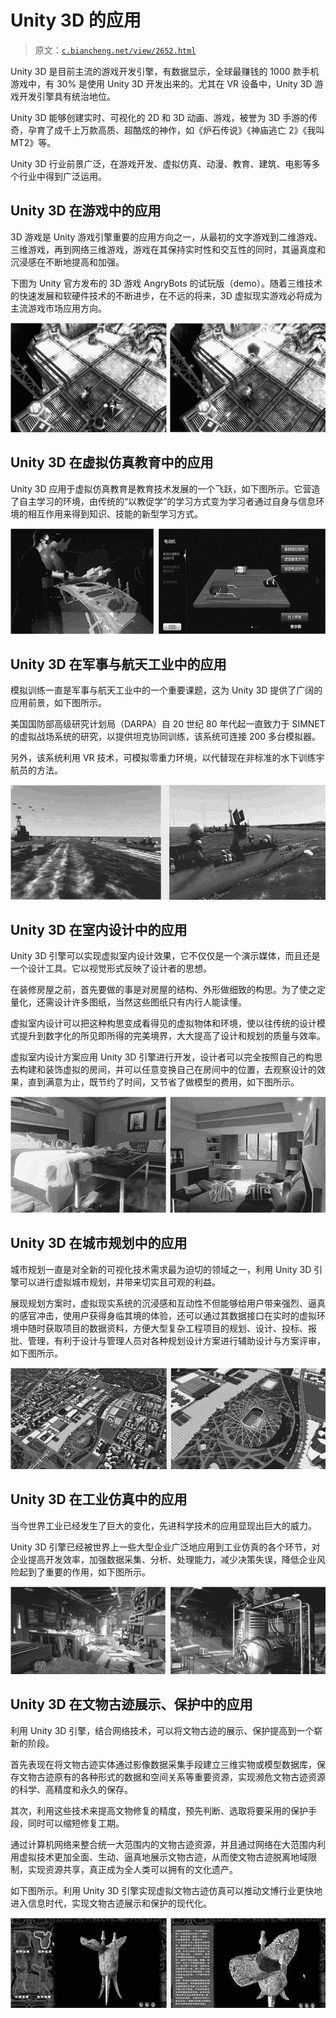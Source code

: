 # Unity 3D 的应用

> 原文：[`c.biancheng.net/view/2652.html`](http://c.biancheng.net/view/2652.html)

Unity 3D 是目前主流的游戏开发引擎，有数据显示，全球最赚钱的 1000 款手机游戏中，有 30% 是使用 Unity 3D 开发出来的。尤其在 VR 设备中，Unity 3D 游戏开发引擎具有统治地位。

Unity 3D 能够创建实时、可视化的 2D 和 3D 动画、游戏，被誉为 3D 手游的传奇，孕育了成千上万款高质、超酷炫的神作，如《炉石传说》《神庙逃亡 2》《我叫 MT2》等。

Unity 3D 行业前景广泛，在游戏开发、虚拟仿真、动漫、教育、建筑、电影等多个行业中得到广泛运用。

## Unity 3D 在游戏中的应用

3D 游戏是 Unity 游戏引擎重要的应用方向之一，从最初的文字游戏到二维游戏、三维游戏，再到网络三维游戏，游戏在其保持实时性和交互性的同时，其逼真度和沉浸感在不断地提高和加强。

下图为 Unity 官方发布的 3D 游戏 AngryBots 的试玩版（demo）。随着三维技术的快速发展和软硬件技术的不断进步，在不远的将来，3D 虚拟现实游戏必将成为主流游戏市场应用方向。

![Angrybots 游戏试玩版效果](img/d111ae970485a5935a449bf2b52b5068.png)

## Unity 3D 在虚拟仿真教育中的应用

Unity 3D 应用于虚拟仿真教育是教育技术发展的一个飞跃，如下图所示。它营造了自主学习的环境，由传统的“以教促学”的学习方式变为学习者通过自身与信息环境的相互作用来得到知识、技能的新型学习方式。

![Unity 3D 在虚拟仿真教育中的应用](img/43946e437366d0ab97af5a3ab91fcc9f.png)

## Unity 3D 在军事与航天工业中的应用

模拟训练一直是军事与航天工业中的一个重要课题，这为 Unity 3D 提供了广阔的应用前景，如下图所示。

美国国防部高级研究计划局（DARPA）自 20 世纪 80 年代起一直致力于 SIMNET 的虚拟战场系统的研究，以提供坦克协同训练，该系统可连接 200 多台模拟器。

另外，该系统利用 VR 技术，可模拟零重力环境，以代替现在非标准的水下训练宇航员的方法。

![Unity 3D 在军事领域中的应用](img/fd2052e9a1847d52f6b84a845b9e709a.png)

## Unity 3D 在室内设计中的应用

Unity 3D 引擎可以实现虚拟室内设计效果，它不仅仅是一个演示媒体，而且还是一个设计工具。它以视觉形式反映了设计者的思想。

在装修房屋之前，首先要做的事是对房屋的结构、外形做细致的构思。为了使之定量化，还需设计许多图纸，当然这些图纸只有内行人能读懂。

虚拟室内设计可以把这种构思变成看得见的虚拟物体和环境，使以往传统的设计模式提升到数字化的所见即所得的完美境界，大大提高了设计和规划的质量与效率。

虚拟室内设计方案应用 Unity 3D 引擎进行开发，设计者可以完全按照自己的构思去构建和装饰虚拟的房间，并可以任意变换自己在房间中的位置，去观察设计的效果，直到满意为止，既节约了时间，又节省了做模型的费用，如下图所示。

![Unity 3D 在室内设计中的应用](img/92559cacca45a6da92cd3d478d680a5c.png)

## Unity 3D 在城市规划中的应用

城市规划一直是对全新的可视化技术需求最为迫切的领域之一，利用 Unity 3D 引擎可以进行虚拟城市规划，并带来切实且可观的利益。

展现规划方案时，虚拟现实系统的沉浸感和互动性不但能够给用户带来强烈、逼真的感官冲击，使用户获得身临其境的体验，还可以通过其数据接口在实时的虚拟环境中随时获取项目的数据资料，方便大型复杂工程项目的规划、设计、投标、报批、管理，有利于设计与管理人员对各种规划设计方案进行辅助设计与方案评审，如下图所示。

![Unity 3D 在城市规划中的应用](img/0c36ed95b867e28bd6e70b1493aa1eec.png)

## Unity 3D 在工业仿真中的应用

当今世界工业已经发生了巨大的变化，先进科学技术的应用显现出巨大的威力。

Unity 3D 引擎已经被世界上一些大型企业广泛地应用到工业仿真的各个环节，对企业提高开发效率，加强数据采集、分析、处理能力，减少决策失误，降低企业风险起到了重要的作用，如下图所示。

![Unity 3D 在工业仿真中的应用](img/fcacdb230278d9aabd4e89b98912514e.png)

## Unity 3D 在文物古迹展示、保护中的应用

利用 Unity 3D 引擎，结合网络技术，可以将文物古迹的展示、保护提高到一个崭新的阶段。

首先表现在将文物古迹实体通过影像数据采集手段建立三维实物或模型数据库，保存文物古迹原有的各种形式的数据和空间关系等重要资源，实现濒危文物古迹资源的科学、高精度和永久的保存。

其次，利用这些技术来提高文物修复的精度，预先判断、选取将要采用的保护手段，同时可以缩短修复工期。

通过计算机网络来整合统一大范围内的文物古迹资源，并且通过网络在大范围内利用虚拟技术更加全面、生动、逼真地展示文物古迹，从而使文物古迹脱离地域限制，实现资源共享，真正成为全人类可以拥有的文化遗产。

如下图所示。利用 Unity 3D 引擎实现虚拟文物古迹仿真可以推动文博行业更快地进入信息时代，实现文物古迹展示和保护的现代化。

![Unity 3D 在文物古迹展示和保护中的应用](img/20bf967b6d5cfe9e1759477b0f64b3d0.png)
